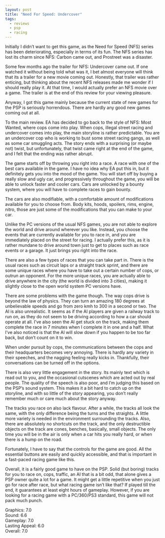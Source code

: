 ```yaml
---
layout: post
title: "Need For Speed: Undercover"
tags:
  - reviews
  - psp
  - racing
---
```


Initially I didn’t want to get this game, as the Need for Speed (NFS) series has been deteriorating, especially in terms of its fun. The NFS series has lost its charm since NFS: Carbon came out, and Prostreet was a disaster.

Some few months ago the trailer for NFS: Undercover came out. If one watched it without being told what was it, I bet almost everyone will think that its a trailer for a new movie coming out. Honestly, that trailer was rather enticing, but thinking about the recent NFS releases made me wonder if I should really play it. At that time, I would actually prefer an NFS movie over a game. The trailer is at the end of this review for your viewing pleasure.

Anyway, I got this game mainly because the current state of new games for the PSP is seriously horrendous. There are hardly any good new games coming out at all.

To the main review. EA has decided to go back to the style of NFS: Most Wanted, where cops come into play. When cops, illegal street racing and undercover comes into play, the main storyline is rather predictable. You are an undercover cop who is working to bust some street racing gangs, as well as some car smuggling acts. The story ends with a surprising (or maybe not) twist, but unfortunately, that twist came right at the end of the game, and I felt that the ending was rather abrupt.

The game starts off by throwing you right into a race. A race with one of the best cars available in the game. I have no idea why EA put this in, but it definitely gets you into the mood of the game. You will start off by buying a really slow and ugly car, and progressively throughout the game, you will be able to unlock faster and cooler cars. Cars are unlocked by a bounty system, where you will have to complete races to gain bounty.

The cars are also modifiable, with a comfortable amount of modifications available for you to choose from. Body kits, hoods, spoilers, rims, engine, nitro, those are just some of the modifications that you can make to your car.

Unlike the PC versions of the usual NFS games, you are not able to explore the world and drive around wherever you like. Instead, you choose the events that are currently available for you to race in, and you are immediately placed on the street for racing. I actually prefer this, as it is rather mundane to drive around town just to get to places such as race events or a garage. It just brings you right into the race.

There are also a few types of races that you can take part in. There is the usual races such as circuit laps or a straight track sprint, and there are some unique races where you have to take out a certain number of cops, or outrun an opponent. For the more unique races, you are actually able to drive anywhere in the city (the world is divided into 3 cities), making it slightly close to the open world system PC versions have.

There are some problems with the game though. The way cops drive is beyond the law of physics. They can turn an amazing 180 degrees at unbelievable speeds and go from zero kmh to 300 in a second or two. The AI is also unrealistic. It seems as if the AI players are given a railway track to run on, as they do not seem to be driving according to how a car should operate at all. I’ve also seen the AI get stuck on the track, making them complete the race in 7 minutes when I complete it in one and a half. What I’ve also noticed is that the AI will slow down if you happen to be too far back, but don’t count on it to win.

When under pursuit by cops, the communications between the cops and their headquarters becomes very annoying. There is hardly any variety in their speeches, and the nagging feeling really kicks in. Thankfully, their conversations can be turned off in the options.

There is also very little engagement in the story. Its mainly text which is read out to you, and the occasional cutscenes which are acted out by real people. The quality of the speech is also poor, and I’m judging this based on the PSP’s sound system. This makes it a bit hard to catch up on the storyline, and with so little of the story appearing, you don’t really remember much or care much about the story anyway.

The tracks you race on also lack flavour. After a while, the tracks all look the same, with the only difference being the turns and the straights. A little more variety is needed in the environment surrounding the tracks. Also, there are absolutely no shortcuts on the track, and the only destructible objects on the track are cones, benches, basically, small objects. The only time you will be in the air is only when a car hits you really hard, or when there is a hump on the road.

Fortunately, I have to say that the controls for the game are good. All the essential buttons are easily and quickly accessible, and that is important in a fast-paced racing game like this.

Overall, it is a fairly good game to have on the PSP. Solid (but boring) tracks for you to race on, cops, traffic, an AI that is a bit odd, that alone gives a PSP owner quite a lot for a game. It might get a little repetitive when you just go for race after race, but what racing game isn’t like that? If played till the end, it guarantees at least eight hours of gameplay. However, if you are looking for a racing game with a PC/360/PS3 standard, this game will not pack much punch.

Graphics: 7.0\
Sound: 6.6\
Gameplay: 7.0\
Lasting Appeal: 6.0\
Overall: 7.0